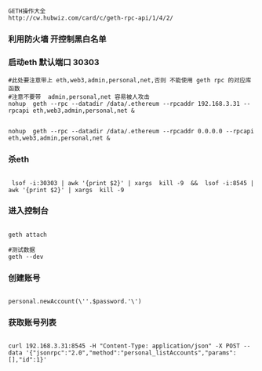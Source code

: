 ```
GETH操作大全
http://cw.hubwiz.com/card/c/geth-rpc-api/1/4/2/
```
### 利用防火墙 开控制黑白名单


### 启动eth  默认端口 30303

```shell
#此处要注意带上 eth,web3,admin,personal,net,否则 不能使用 geth rpc 的对应库函数
#注意不要带  admin,personal,net 容易被人攻击
nohup  geth --rpc --datadir /data/.ethereum --rpcaddr 192.168.3.31 --rpcapi eth,web3,admin,personal,net &


nohup  geth --rpc --datadir /data/.ethereum --rpcaddr 0.0.0.0 --rpcapi eth,web3,admin,personal,net &

```

### 杀eth
```shell

 lsof -i:30303 | awk '{print $2}' | xargs  kill -9  &&  lsof -i:8545 | awk '{print $2}' | xargs  kill -9 
```


### 进入控制台

```shell

geth attach

#测试数据
geth --dev  
```

### 创建账号

```shell

personal.newAccount(\''.$password.'\')
```

### 获取账号列表

```shell

curl 192.168.3.31:8545 -H "Content-Type: application/json" -X POST --data '{"jsonrpc":"2.0","method":"personal_listAccounts","params":[],"id":1}'

```